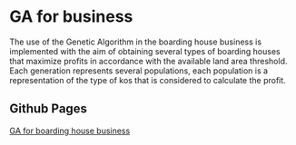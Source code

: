 # GA for business
The use of the Genetic Algorithm in the boarding house business is implemented with the aim of obtaining several types of boarding houses that maximize profits in accordance with the available land area threshold. Each generation represents several populations, each population is a representation of the type of kos that is considered to calculate the profit.

## Github Pages
[GA for boarding house business](https://jordkris.github.io/GA_for_business/)

